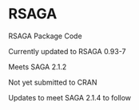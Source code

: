 RSAGA
=====

RSAGA Package Code

Currently updated to RSAGA 0.93-7

Meets SAGA 2.1.2

Not yet submitted to CRAN

Updates to meet SAGA 2.1.4 to follow

